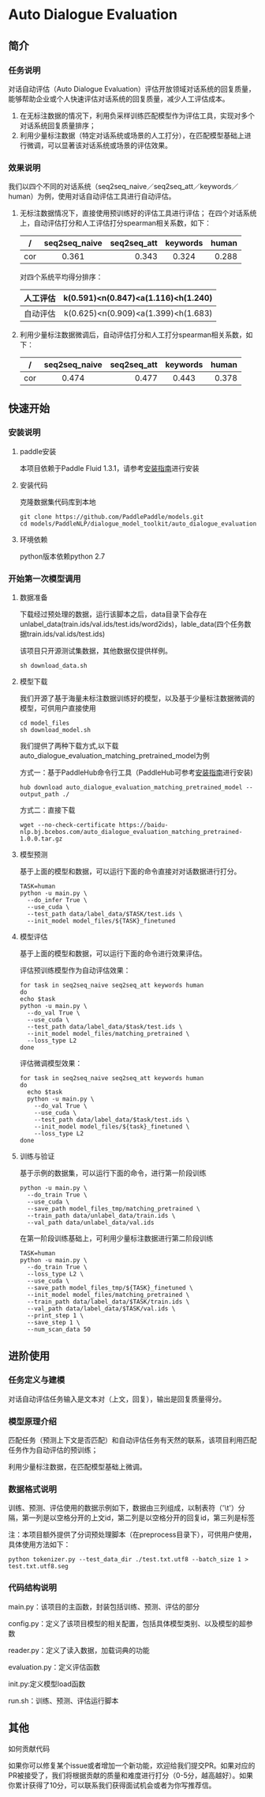 # Auto Dialogue Evaluation
## 简介 
### 任务说明
对话自动评估（Auto Dialogue Evaluation）评估开放领域对话系统的回复质量，能够帮助企业或个人快速评估对话系统的回复质量，减少人工评估成本。
1. 在无标注数据的情况下，利用负采样训练匹配模型作为评估工具，实现对多个对话系统回复质量排序；
2. 利用少量标注数据（特定对话系统或场景的人工打分），在匹配模型基础上进行微调，可以显著该对话系统或场景的评估效果。

### 效果说明
我们以四个不同的对话系统（seq2seq\_naive／seq2seq\_att／keywords／human）为例，使用对话自动评估工具进行自动评估。
1. 无标注数据情况下，直接使用预训练好的评估工具进行评估；
	在四个对话系统上，自动评估打分和人工评估打分spearman相关系数，如下：

	/|seq2seq\_naive|seq2seq\_att|keywords|human
	--|:--:|--:|:--:|--:
	cor|0.361|0.343|0.324|0.288

	对四个系统平均得分排序：

	人工评估|k(0.591)<n(0.847)<a(1.116)<h(1.240)
	--|--:
	自动评估|k(0.625)<n(0.909)<a(1.399)<h(1.683)

2. 利用少量标注数据微调后，自动评估打分和人工打分spearman相关系数，如下：

	/|seq2seq\_naive|seq2seq\_att|keywords|human
	--|:--:|--:|:--:|--:
	cor|0.474|0.477|0.443|0.378

## 快速开始
### 安装说明
1. paddle安装

	本项目依赖于Paddle Fluid 1.3.1，请参考[安装指南](http://www.paddlepaddle.org/#quick-start)进行安装
2. 安装代码

	克隆数据集代码库到本地
	```
	git clone https://github.com/PaddlePaddle/models.git
	cd models/PaddleNLP/dialogue_model_toolkit/auto_dialogue_evaluation
	```

3. 环境依赖

	python版本依赖python 2.7
### 开始第一次模型调用
1. 数据准备

	下载经过预处理的数据，运行该脚本之后，data目录下会存在unlabel_data(train.ids/val.ids/test.ids/word2ids)，lable_data(四个任务数据train.ids/val.ids/test.ids)

	该项目只开源测试集数据，其他数据仅提供样例。
	```
	sh download_data.sh
	```
2. 模型下载

	我们开源了基于海量未标注数据训练好的模型，以及基于少量标注数据微调的模型，可供用户直接使用
	```
	cd model_files
	sh download_model.sh
	```

	我们提供了两种下载方式,以下载auto_dialogue_evaluation_matching_pretrained_model为例

	方式一：基于PaddleHub命令行工具（PaddleHub可参考[安装指南](https://github.com/PaddlePaddle/PaddleHub)进行安装)
	```
	hub download auto_dialogue_evaluation_matching_pretrained_model --output_path ./
	```

	方式二：直接下载
	```
	wget --no-check-certificate https://baidu-nlp.bj.bcebos.com/auto_dialogue_evaluation_matching_pretrained-1.0.0.tar.gz
	```

3. 模型预测

	基于上面的模型和数据，可以运行下面的命令直接对对话数据进行打分。
	```
	TASK=human
	python -u main.py \
	  --do_infer True \
	  --use_cuda \
	  --test_path data/label_data/$TASK/test.ids \
	  --init_model model_files/${TASK}_finetuned
	```
4. 模型评估

	基于上面的模型和数据，可以运行下面的命令进行效果评估。

	评估预训练模型作为自动评估效果：
	```
	for task in seq2seq_naive seq2seq_att keywords human
	do
    echo $task
    python -u main.py \
      --do_val True \
      --use_cuda \
      --test_path data/label_data/$task/test.ids \
      --init_model model_files/matching_pretrained \
      --loss_type L2
	done
	```

	评估微调模型效果：
	```
	for task in seq2seq_naive seq2seq_att keywords human
	do
	  echo $task
	  python -u main.py \
	    --do_val True \
	    --use_cuda \
	    --test_path data/label_data/$task/test.ids \
	    --init_model model_files/${task}_finetuned \
	    --loss_type L2
	done
	```

5. 训练与验证

	基于示例的数据集，可以运行下面的命令，进行第一阶段训练
	```
	python -u main.py \
	  --do_train True \
	  --use_cuda \
	  --save_path model_files_tmp/matching_pretrained \
	  --train_path data/unlabel_data/train.ids \
	  --val_path data/unlabel_data/val.ids
	```

	在第一阶段训练基础上，可利用少量标注数据进行第二阶段训练
	```
	TASK=human
	python -u main.py \
	  --do_train True \
	  --loss_type L2 \
	  --use_cuda \
	  --save_path model_files_tmp/${TASK}_finetuned \
	  --init_model model_files/matching_pretrained \
	  --train_path data/label_data/$TASK/train.ids \
	  --val_path data/label_data/$TASK/val.ids \
	  --print_step 1 \
	  --save_step 1 \
	  --num_scan_data 50
	```

## 进阶使用
### 任务定义与建模
对话自动评估任务输入是文本对（上文，回复），输出是回复质量得分。
### 模型原理介绍
匹配任务（预测上下文是否匹配）和自动评估任务有天然的联系，该项目利用匹配任务作为自动评估的预训练；

利用少量标注数据，在匹配模型基础上微调。
### 数据格式说明
训练、预测、评估使用的数据示例如下，数据由三列组成，以制表符（'\t'）分隔，第一列是以空格分开的上文id，第二列是以空格分开的回复id，第三列是标签

注：本项目额外提供了分词预处理脚本（在preprocess目录下），可供用户使用，具体使用方法如下：
```
python tokenizer.py --test_data_dir ./test.txt.utf8 --batch_size 1 > test.txt.utf8.seg
```

### 代码结构说明
main.py：该项目的主函数，封装包括训练、预测、评估的部分

config.py：定义了该项目模型的相关配置，包括具体模型类别、以及模型的超参数

reader.py：定义了读入数据，加载词典的功能

evaluation.py：定义评估函数

init.py:定义模型load函数

run.sh：训练、预测、评估运行脚本

## 其他
如何贡献代码

如果你可以修复某个issue或者增加一个新功能，欢迎给我们提交PR。如果对应的PR被接受了，我们将根据贡献的质量和难度进行打分（0-5分，越高越好）。如果你累计获得了10分，可以联系我们获得面试机会或者为你写推荐信。
